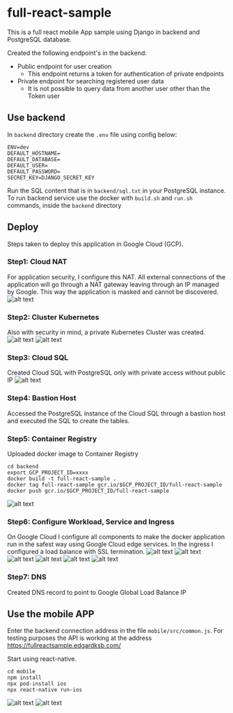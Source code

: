 # full-react-sample

This is a full react mobile App sample using Django in backend and PostgreSQL database.

Created the following endpoint's in the backend:
* Public endpoint for user creation
    * This endpoint returns a token for authentication of private endpoints
* Private endpoint for searching registered user data
    * It is not possible to query data from another user other than the Token user

## Use backend
In `backend` directory create the `.env` file using config below:
```
ENV=dev
DEFAULT_HOSTNAME=
DEFAULT_DATABASE=
DEFAULT_USER=
DEFAULT_PASSWORD=
SECRET_KEY=DJANGO_SECRET_KEY
```
Run the SQL content that is in `backend/sql.txt` in your PostgreSQL instance.
To run backend service use the docker with `build.sh` and `run.sh` commands, inside the `backend` directory

## Deploy
Steps taken to deploy this application in Google Cloud (GCP).

### Step1: Cloud NAT
For application security, I configure this NAT.
All external connections of the application will go through a NAT gateway leaving through an IP managed by Google.
This way the application is masked and cannot be discovered.
![alt text](https://github.com/edgardksb/full-react-sample/blob/main/img/step1.png?raw=true)

### Step2: Cluster Kubernetes
Also with security in mind, a private Kubernetes Cluster was created.
![alt text](https://github.com/edgardksb/full-react-sample/blob/main/img/step21.png?raw=true)
![alt text](https://github.com/edgardksb/full-react-sample/blob/main/img/step22.png?raw=true)

### Step3: Cloud SQL
Created Cloud SQL with PostgreSQL only with private access without public IP
![alt text](https://github.com/edgardksb/full-react-sample/blob/main/img/step3.png?raw=true)

### Step4: Bastion Host
Accessed the PostgreSQL instance of the Cloud SQL through a bastion host and executed the SQL to create the tables.

### Step5: Container Registry
Uploaded docker image to Container Registry
```
cd backend
export GCP_PROJECT_ID=xxxx
docker build -t full-react-sample .
docker tag full-react-sample gcr.io/$GCP_PROJECT_ID/full-react-sample
docker push gcr.io/$GCP_PROJECT_ID/full-react-sample
```
![alt text](https://github.com/edgardksb/full-react-sample/blob/main/img/step5.png?raw=true)

### Step6: Configure Workload, Service and Ingress
On Google Cloud I configure all components to make the docker application run in the safest way using Google Cloud edge services.
In the ingress I configured a load balance with SSL termination.
![alt text](https://github.com/edgardksb/full-react-sample/blob/main/img/step61.png?raw=true)
![alt text](https://github.com/edgardksb/full-react-sample/blob/main/img/step62.png?raw=true)
![alt text](https://github.com/edgardksb/full-react-sample/blob/main/img/step63.png?raw=true)
![alt text](https://github.com/edgardksb/full-react-sample/blob/main/img/step64.png?raw=true)
![alt text](https://github.com/edgardksb/full-react-sample/blob/main/img/step65.png?raw=true)
![alt text](https://github.com/edgardksb/full-react-sample/blob/main/img/step66.png?raw=true)

### Step7: DNS
Created DNS record to point to Google Global Load Balance IP

## Use the mobile APP

Enter the backend connection address in the file `mobile/src/common.js`.
For testing purposes the API is working at the address https://fullreactsample.edgardksb.com/

Start using react-native.
```
cd mobile
npm install
npx pod-install ios
npx react-native run-ios
```
![alt text](https://github.com/edgardksb/full-react-sample/blob/main/img/screen1.png?raw=true)
![alt text](https://github.com/edgardksb/full-react-sample/blob/main/img/screen2.png?raw=true)